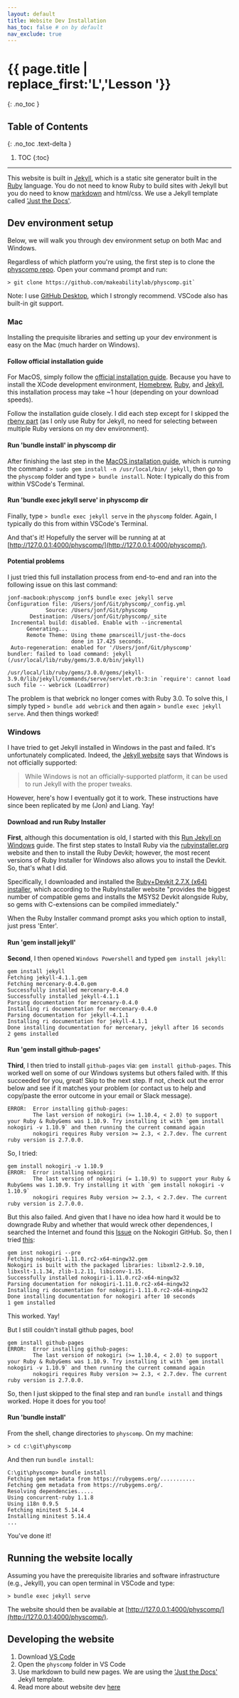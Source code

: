 ```yaml
---
layout: default
title: Website Dev Installation
has_toc: false # on by default
nav_exclude: true
---
```


# {{ page.title | replace_first:'L','Lesson '}}
{: .no_toc }

## Table of Contents
{: .no_toc .text-delta }

1. TOC
{:toc}
---

This website is built in [Jekyll](https://jekyllrb.com/), which is a static site generator built in the [Ruby](https://www.ruby-lang.org/en/) language. You do not need to know Ruby to build sites with Jekyll but you do need to know [markdown](https://www.markdownguide.org/) and html/css. We use a Jekyll template called ['Just the Docs'](https://pmarsceill.github.io/just-the-docs/).

## Dev environment setup
Below, we will walk you through dev environment setup on both Mac and Windows. 

Regardless of which platform you're using, the first step is to clone the [physcomp repo](https://github.com/makeabilitylab/physcomp). Open your command prompt and run:

```
> git clone https://github.com/makeabilitylab/physcomp.git`
```

Note: I use [GitHub Desktop](https://desktop.github.com/), which I strongly recommend. VSCode also has built-in git support.

### Mac
Installing the prequisite libraries and setting up your dev environment is easy on the Mac (much harder on Windows). 

#### Follow official installation guide
For MacOS, simply follow the [official installation guide](https://jekyllrb.com/docs/installation/macos/). Because you have to install the XCode development environment, [Homebrew](https://brew.sh/), [Ruby](https://www.ruby-lang.org/en/), and [Jekyll](https://jekyllrb.com/), this installation process may take ~1 hour (depending on your download speeds).

Follow the installation guide closely. I did each step except for I skipped the [rbenv part](https://jekyllrb.com/docs/installation/macos/#rbenv) (as I only use Ruby for Jekyll, no need for selecting between multiple Ruby versions on my dev environment).

#### Run 'bundle install' in physcomp dir
After finishing the last step in the [MacOS installation guide](https://jekyllrb.com/docs/installation/macos/), which is running the command `> sudo gem install -n /usr/local/bin/ jekyll`, then go to the `physcomp` folder and type `> bundle install`. Note: I typically do this from within VSCode's Terminal.

#### Run 'bundle exec jekyll serve' in physcomp dir
Finally, type `> bundle exec jekyll serve` in the `physcomp` folder. Again, I typically do this from within VSCode's Terminal.

And that's it! Hopefully the server will be running at at [http://127.0.0.1:4000/physcomp/](http://127.0.0.1:4000/physcomp/).

#### Potential problems
I just tried this full installation process from end-to-end and ran into the following issue on this last command:

```
jonf-macbook:physcomp jonf$ bundle exec jekyll serve
Configuration file: /Users/jonf/Git/physcomp/_config.yml
            Source: /Users/jonf/Git/physcomp
       Destination: /Users/jonf/Git/physcomp/_site
 Incremental build: disabled. Enable with --incremental
      Generating... 
      Remote Theme: Using theme pmarsceill/just-the-docs
                    done in 17.425 seconds.
 Auto-regeneration: enabled for '/Users/jonf/Git/physcomp'
bundler: failed to load command: jekyll (/usr/local/lib/ruby/gems/3.0.0/bin/jekyll)

/usr/local/lib/ruby/gems/3.0.0/gems/jekyll-3.9.0/lib/jekyll/commands/serve/servlet.rb:3:in `require': cannot load such file -- webrick (LoadError)
```
The problem is that webrick no longer comes with Ruby 3.0. To solve this, I simply typed `> bundle add webrick` and then again `> bundle exec jekyll serve`. And then things worked!

### Windows

I have tried to get Jekyll installed in Windows in the past and failed. It's unfortunately complicated. Indeed, the [Jekyll website](https://jekyllrb.com/docs/installation/windows/) says that Windows is not officially supported:

> While Windows is not an officially-supported platform, it can be used to run Jekyll with the proper tweaks.

However, here's how I eventually got it to work. These instructions have since been replicated by me (Jon) and Liang. Yay!

#### Download and run Ruby Installer
**First**, although this documentation is old, I started with this [Run Jekyll on Windows](https://jekyll-windows.juthilo.com/) guide. The first step states to Install Ruby via the [rubyinstaller.org](http://rubyinstaller.org/downloads/) website and then to install the Ruby Devkit; however, the most recent versions of Ruby Installer for Windows also allows you to install the Devkit. So, that's what I did. 

Specifically, I downloaded and installed the [Ruby+Devkit 2.7.X (x64) installer](https://rubyinstaller.org/downloads/), which according to the RubyInstaller website "provides the biggest number of compatible gems and installs the MSYS2 Devkit alongside Ruby, so gems with C-extensions can be compiled immediately."

When the Ruby Installer command prompt asks you which option to install, just press 'Enter'.

#### Run 'gem install jekyll'
**Second**, I then opened `Windows Powershell` and typed `gem install jekyll`:

```
gem install jekyll
Fetching jekyll-4.1.1.gem
Fetching mercenary-0.4.0.gem
Successfully installed mercenary-0.4.0
Successfully installed jekyll-4.1.1
Parsing documentation for mercenary-0.4.0
Installing ri documentation for mercenary-0.4.0
Parsing documentation for jekyll-4.1.1
Installing ri documentation for jekyll-4.1.1
Done installing documentation for mercenary, jekyll after 16 seconds
2 gems installed
```

#### Run 'gem install github-pages'
**Third**, I then tried to install `github-pages` via: `gem install github-pages`. This worked well on some of our Windows systems but others failed with. If this succeeded for you, great! Skip to the next step. If not, check out the error below and see if it matches your problem (or contact us to help and copy/paste the error outcome in your email or Slack message).

```
ERROR:  Error installing github-pages:
        The last version of nokogiri (>= 1.10.4, < 2.0) to support your Ruby & RubyGems was 1.10.9. Try installing it with `gem install nokogiri -v 1.10.9` and then running the current command again
        nokogiri requires Ruby version >= 2.3, < 2.7.dev. The current ruby version is 2.7.0.0.
```

So, I tried:

```
gem install nokogiri -v 1.10.9
ERROR:  Error installing nokogiri:
        The last version of nokogiri (= 1.10.9) to support your Ruby & RubyGems was 1.10.9. Try installing it with `gem install nokogiri -v 1.10.9`
        nokogiri requires Ruby version >= 2.3, < 2.7.dev. The current ruby version is 2.7.0.0.
```

But this also failed. And given that I have no idea how hard it would be to downgrade Ruby and whether that would wreck other dependences, I searched the Internet and found this [Issue](https://github.com/sparklemotion/nokogiri/issues/1961) on the Nokogiri GitHub. So, then I tried [this](https://github.com/sparklemotion/nokogiri/issues/1961#issuecomment-581851368):

```
gem inst nokogiri --pre
Fetching nokogiri-1.11.0.rc2-x64-mingw32.gem
Nokogiri is built with the packaged libraries: libxml2-2.9.10, libxslt-1.1.34, zlib-1.2.11, libiconv-1.15.
Successfully installed nokogiri-1.11.0.rc2-x64-mingw32
Parsing documentation for nokogiri-1.11.0.rc2-x64-mingw32
Installing ri documentation for nokogiri-1.11.0.rc2-x64-mingw32
Done installing documentation for nokogiri after 10 seconds
1 gem installed
```

This worked. Yay!

But I still couldn't install github pages, boo!

```
gem install github-pages
ERROR:  Error installing github-pages:
        The last version of nokogiri (>= 1.10.4, < 2.0) to support your Ruby & RubyGems was 1.10.9. Try installing it with `gem install nokogiri -v 1.10.9` and then running the current command again
        nokogiri requires Ruby version >= 2.3, < 2.7.dev. The current ruby version is 2.7.0.0.
```

So, then I just skipped to the final step and ran `bundle install` and things worked. Hope it does for you too!

#### Run 'bundle install'
From the shell, change directories to `physcomp`. On my machine:

```
> cd c:\git\physcomp
```

And then run `bundle install`:

```
C:\git\physcomp> bundle install
Fetching gem metadata from https://rubygems.org/...........
Fetching gem metadata from https://rubygems.org/.
Resolving dependencies.....
Using concurrent-ruby 1.1.8
Using i18n 0.9.5
Fetching minitest 5.14.4
Installing minitest 5.14.4
...
```

You've done it!

## Running the website locally
Assuming you have the prerequisite libraries and software infrastructure (e.g., Jekyll), you can open terminal in VSCode and type:

```
> bundle exec jekyll serve 
```
The website should then be available at [http://127.0.0.1:4000/physcomp/](http://127.0.0.1:4000/physcomp/).

## Developing the website
1. Download [VS Code](https://code.visualstudio.com/Download)
2. Open the `physcomp` folder in VS Code
3. Use markdown to build new pages. We are using the ['Just the Docs'](https://pmarsceill.github.io/just-the-docs/) Jekyll template.
4. Read more about website dev [here](website-dev.md)